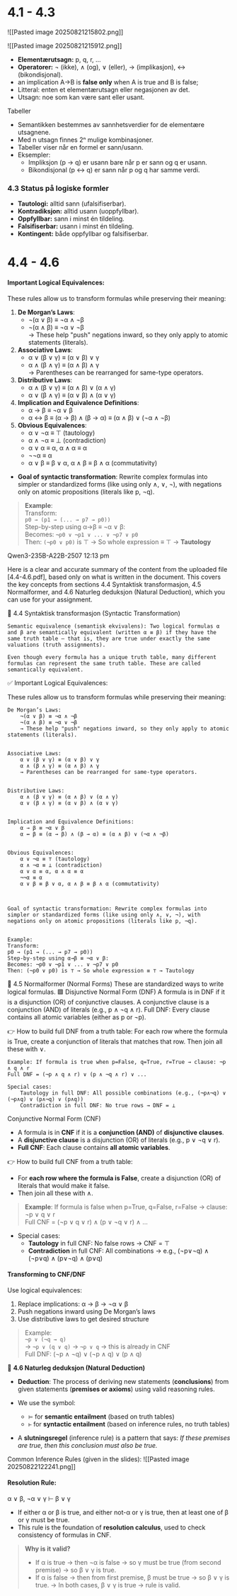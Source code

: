 # 4.1 - 4.3
![[Pasted image 20250821215802.png]]

![[Pasted image 20250821215912.png]]
- **Elementærutsagn:** p, q, r, …
- **Operatorer:** ¬ (ikke), ∧ (og), ∨ (eller), → (implikasjon), ↔ (bikondisjonal).
- an implication A→B is **false only** when A is true and B is false;
- Litteral: enten et elementærutsagn eller negasjonen av det.
- Utsagn: noe som kan være sant eller usant.

Tabeller
- Semantikken bestemmes av sannhetsverdier for de elementære utsagnene.
- Med n utsagn finnes 2ⁿ mulige kombinasjoner.
- Tabeller viser når en formel er sann/usann.
- Eksempler:
    - Impliksjon (p → q) er usann bare når p er sann og q er usann.
    - Bikondisjonal (p ↔ q) er sann når p og q har samme verdi.

### 4.3 Status på logiske formler
- **Tautologi:** alltid sann (ufalsifiserbar).
- **Kontradiksjon:** alltid usann (uoppfyllbar). 
- **Oppfyllbar:** sann i minst én tildeling.
- **Falsifiserbar:** usann i minst én tildeling.
- **Kontingent:** både oppfyllbar og falsifiserbar.



# 4.4 - 4.6
#### Important Logical Equivalences:
These rules allow us to transform formulas while preserving their meaning:

1. **De Morgan’s Laws**:
    - ¬(α ∨ β) ≡ ¬α ∧ ¬β
    - ¬(α ∧ β) ≡ ¬α ∨ ¬β  
        → These help "push" negations inward, so they only apply to atomic statements (literals).
2. **Associative Laws**:
    - α ∨ (β ∨ γ) ≡ (α ∨ β) ∨ γ
    - α ∧ (β ∧ γ) ≡ (α ∧ β) ∧ γ  
        → Parentheses can be rearranged for same-type operators.
3. **Distributive Laws**:
    - α ∧ (β ∨ γ) ≡ (α ∧ β) ∨ (α ∧ γ)
    - α ∨ (β ∧ γ) ≡ (α ∨ β) ∧ (α ∨ γ)
4. **Implication and Equivalence Definitions**:
    - α → β ≡ ¬α ∨ β
    - α ↔ β ≡ (α → β) ∧ (β → α) ≡ (α ∧ β) ∨ (¬α ∧ ¬β)
5. **Obvious Equivalences**:
    - α ∨ ¬α ≡ ⊤ (tautology)
    - α ∧ ¬α ≡ ⊥ (contradiction)
    - α ∨ α ≡ α, α ∧ α ≡ α
    - ¬¬α ≡ α
    - α ∨ β ≡ β ∨ α, α ∧ β ≡ β ∧ α (commutativity)

- **Goal of syntactic transformation**: Rewrite complex formulas into simpler or standardized forms (like using only ∧, ∨, ¬), with negations only on atomic propositions (literals like p, ¬q).

> **Example**:  
> Transform:  
> `p0 → (p1 → (... → p7 → p0))`  
> Step-by-step using α→β ≡ ¬α ∨ β:  
> Becomes: `¬p0 ∨ ¬p1 ∨ ... ∨ ¬p7 ∨ p0`  
> Then: `(¬p0 ∨ p0)` is ⊤ → So whole expression ≡ ⊤ → **Tautology**




Qwen3-235B-A22B-2507 12:13 pm

Here is a clear and accurate summary of the content from the uploaded file [4.4-4.6.pdf], based only on what is written in the document. This covers the key concepts from sections 4.4 Syntaktisk transformasjon, 4.5 Normalformer, and 4.6 Naturleg deduksjon (Natural Deduction), which you can use for your assignment. 
 
🔹 4.4 Syntaktisk transformasjon (Syntactic Transformation) 

    Semantic equivalence (semantisk ekvivalens): Two logical formulas α and β are semantically equivalent (written α ≡ β) if they have the same truth table — that is, they are true under exactly the same valuations (truth assignments). 

    Even though every formula has a unique truth table, many different formulas can represent the same truth table. These are called semantically equivalent. 
     

✅ Important Logical Equivalences: 

These rules allow us to transform formulas while preserving their meaning: 

    De Morgan’s Laws: 
        ¬(α ∨ β) ≡ ¬α ∧ ¬β
        ¬(α ∧ β) ≡ ¬α ∨ ¬β
        → These help "push" negations inward, so they only apply to atomic statements (literals).
         

    Associative Laws: 
        α ∨ (β ∨ γ) ≡ (α ∨ β) ∨ γ
        α ∧ (β ∧ γ) ≡ (α ∧ β) ∧ γ
        → Parentheses can be rearranged for same-type operators.
         

    Distributive Laws: 
        α ∧ (β ∨ γ) ≡ (α ∧ β) ∨ (α ∧ γ)
        α ∨ (β ∧ γ) ≡ (α ∨ β) ∧ (α ∨ γ)
         

    Implication and Equivalence Definitions: 
        α → β ≡ ¬α ∨ β
        α ↔ β ≡ (α → β) ∧ (β → α) ≡ (α ∧ β) ∨ (¬α ∧ ¬β)
         

    Obvious Equivalences: 
        α ∨ ¬α ≡ ⊤ (tautology)
        α ∧ ¬α ≡ ⊥ (contradiction)
        α ∨ α ≡ α, α ∧ α ≡ α
        ¬¬α ≡ α
        α ∨ β ≡ β ∨ α, α ∧ β ≡ β ∧ α (commutativity)
         
     

    Goal of syntactic transformation: Rewrite complex formulas into simpler or standardized forms (like using only ∧, ∨, ¬), with negations only on atomic propositions (literals like p, ¬q).
     

    Example:
    Transform:
    p0 → (p1 → (... → p7 → p0))
    Step-by-step using α→β ≡ ¬α ∨ β:
    Becomes: ¬p0 ∨ ¬p1 ∨ ... ∨ ¬p7 ∨ p0
    Then: (¬p0 ∨ p0) is ⊤ → So whole expression ≡ ⊤ → Tautology 
     

 
🔹 4.5 Normalformer (Normal Forms) 
These are standardized ways to write logical formulas. 
🟩 Disjunctive Normal Form (DNF) 
    A formula is in DNF if it is a disjunction (OR) of conjunctive clauses.
    A conjunctive clause is a conjunction (AND) of literals (e.g., p ∧ ¬q ∧ r).
    Full DNF: Every clause contains all atomic variables (either as p or ¬p).
     
👉 How to build full DNF from a truth table: 
    For each row where the formula is True, create a conjunction of literals that matches that row.
    Then join all these with ∨.
     
    Example: If formula is true when p=False, q=True, r=True → clause: ¬p ∧ q ∧ r
    Full DNF = (¬p ∧ q ∧ r) ∨ (p ∧ ¬q ∧ r) ∨ ... 
     
    Special cases:
        Tautology in full DNF: All possible combinations (e.g., (¬p∧¬q) ∨ (¬p∧q) ∨ (p∧¬q) ∨ (p∧q))
        Contradiction in full DNF: No true rows → DNF = ⊥

 Conjunctive Normal Form (CNF)
- A formula is in **CNF** if it is a **conjunction (AND)** of **disjunctive clauses**.
- A **disjunctive clause** is a disjunction (OR) of literals (e.g., p ∨ ¬q ∨ r).
- **Full CNF**: Each clause contains **all atomic variables**.

👉 How to build full CNF from a truth table:
- For **each row where the formula is False**, create a disjunction (OR) of literals that would make it false.
- Then join all these with ∧.

> **Example**: If formula is false when p=True, q=False, r=False → clause: ¬p ∨ q ∨ r  
> Full CNF = (¬p ∨ q ∨ r) ∧ (p ∨ ¬q ∨ r) ∧ ...

- Special cases:
    - **Tautology** in full CNF: No false rows → CNF = ⊤
    - **Contradiction** in full CNF: All combinations → e.g., (¬p∨¬q) ∧ (¬p∨q) ∧ (p∨¬q) ∧ (p∨q)

#### Transforming to CNF/DNF
Use logical equivalences:
1. Replace implications: α → β → ¬α ∨ β
2. Push negations inward using De Morgan’s laws
3. Use distributive laws to get desired structure
> Example:  
> `¬p ∨ (¬q → q)`  
> → `¬p ∨ (q ∨ q)` → `¬p ∨ q` → this is already in CNF  
> Full DNF: (¬p ∧ ¬q) ∨ (¬p ∧ q) ∨ (p ∧ q)


 🔹 **4.6 Naturleg deduksjon (Natural Deduction)**
- **Deduction**: The process of deriving new statements (**conclusions**) from given statements (**premises or axioms**) using valid reasoning rules.
    
- We use the symbol:
    - `⊨` for **semantic entailment** (based on truth tables)
    - `⊢` for **syntactic entailment** (based on inference rules, no truth tables)
- A **slutningsregel** (inference rule) is a pattern that says: _If these premises are true, then this conclusion must also be true._
    
Common Inference Rules (given in the slides):
![[Pasted image 20250822122241.png]]

#### Resolution Rule:
α ∨ β, ¬α ∨ γ ⊢ β ∨ γ
- If either α or β is true, and either not-α or γ is true, then at least one of β or γ must be true.
- This rule is the foundation of **resolution calculus**, used to check consistency of formulas in CNF.

> **Why is it valid?**
> - If α is true → then ¬α is false → so γ must be true (from second premise) → so β ∨ γ is true.
> - If α is false → then from first premise, β must be true → so β ∨ γ is true. → In both cases, β ∨ γ is true → rule is valid.


